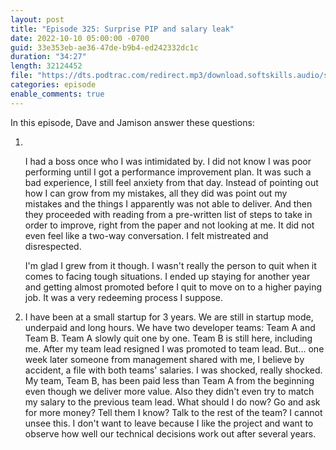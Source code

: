 ```yaml
---
layout: post
title: "Episode 325: Surprise PIP and salary leak"
date: 2022-10-10 05:00:00 -0700
guid: 33e353eb-ae36-47de-b9b4-ed242332dc1c
duration: "34:27"
length: 32124452
file: "https://dts.podtrac.com/redirect.mp3/download.softskills.audio/sse-325.mp3"
categories: episode
enable_comments: true
---
```


In this episode, Dave and Jamison answer these questions:

1. ‌
   
   I had a boss once who I was intimidated by. I did not know I was poor performing until I got a performance improvement plan. It was such a bad experience, I still feel anxiety from that day. Instead of pointing out how I can grow from my mistakes, all they did was point out my mistakes and the things I apparently was not able to deliver. And then they proceeded with reading from a pre-written list of steps to take in order to improve, right from the paper and not looking at me. It did not even feel like a two-way conversation. I felt mistreated and disrespected.
   
   I'm glad I grew from it though. I wasn't really the person to quit when it comes to facing tough situations. I ended up staying for another year and getting almost promoted before I quit to move on to a higher paying job. It was a very redeeming process I suppose.

2. I have been at a small startup for 3 years. We are still in startup mode, underpaid and long hours. We have two developer teams: Team A and Team B. Team A slowly quit one by one. Team B is still here, including me. After my team lead resigned I was promoted to team lead. But... one week later someone from management shared with me, I believe by accident, a file with both teams' salaries. I was shocked, really shocked. My team, Team B, has been paid less than Team A from the beginning even though we deliver more value. Also they didn't even try to match my salary to the previous team lead. What should I do now? Go and ask for more money? Tell them I know? Talk to the rest of the team? I cannot unsee this. I don't want to leave because I like the project and want to observe how well our technical decisions work out after several years.
